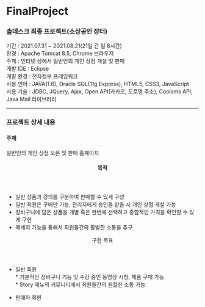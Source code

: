 # FinalProject
<h3>솔데스크 최종 프로젝트(소상공인 장터)</h3>

기간 : 2021.07.31 ~ 2021.08.21(21일 간 일 8시간) <br>
환경 : Apache Tomcat 8.5, Chrome 브라우저 <br>
주제 : 인터넷 상에서 일반인의 개인 상점 개설 및 판매 <br>
개발 IDE : Eclipse <br>
개발 환경 : 전자정부 프레임워크 <br>
사용 언어 : JAVA(1.6), Oracle SQL(11g Express), HTML5, CSS3, JavaScript <br>
사용 기술 : JDBC, JQuery, Ajax, Open API(카카오, 도로명 주소), Coolsms API, Java Mail 라이브러리 <br>

<hr>

<h3>프로젝트 상세 내용</h3>
<h4> 주제 </h4>
<div>
  <span> 일반인의 개인 상점 오픈 및 판매 홈페이지 </span>
</div>
<div>
  <header> <h4> 목적</h4> </header>
  <ul>
    <li> 일반 상품과 강의를 구분하여 판매할 수 있게 구성 </li>
    <li> 일반 회원은 구매만 가능, 관리자에게 승인을 받을 시 개인 상점 개설 가능 </li>
    <li> 장바구니에 담은 상품을 개별 혹은 한번에 선택하고 종합적인 가격을 확인할 수 있게 구현 </li>
    <li> 메세지 기능을 통해서 회원들간의 활발한 소통을 추구 </li>
  </ul>
</div>
<div>
  <header> 구현 목표 </header>
  <ul>
    <li> 일반 회원 </li>
    <div>
      <span> * 기본적인 장바구니 기능 및 수강 중인 동영상 시청, 제품 구매 가능 </span> <br>
      <span> * Story 메뉴의 커뮤니티에서 회원들간의 원할한 소통 가능 </span> <br>
    </div>
  </ul>
  <ul>
    <li> 판매자 회원 </li>
  </ul>
</div>
